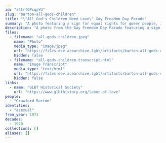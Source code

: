 ```yaml
---
id: "z4trfOPcqpYU"
slug: "barton-all-gods-children"
title: "\"All God's Children Need Love\" Gay Freedom Day Parade"
summary: "A photo featuring a sign for equal rights for queer people, including asexuals"
description: "A photo from the Gay Freedom Day Parade featuring a sign for equal rights for queer people, including asexuals"
files:
  - filename: "all-gods-children.jpeg"
    name: "Photo"
    media_type: "image/jpeg"
    url: "https://files-dev.acearchive.lgbt/artifacts/barton-all-gods-children/all-gods-children.jpeg"
    hidden: false
  - filename: "all-gods-children-transcript.html"
    name: "Image Transcript"
    media_type: "text/html"
    url: "https://files-dev.acearchive.lgbt/artifacts/barton-all-gods-children/all-gods-children-transcript.html"
    hidden: false
links:
  - name: "GLBT Historical Society"
    url: "https://www.glbthistory.org/labor-of-love"
people:
  - "Crawford Barton"
identities:
  - "asexual"
from_year: 1973
decades:
  - 1970
collections: []
aliases: []
---
```

